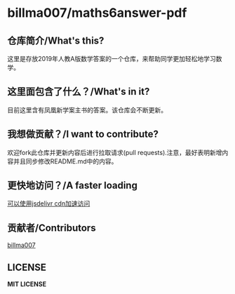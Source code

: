 # billma007/maths6answer-pdf

## 仓库简介/What's this?

这里是存放2019年人教A版数学答案的一个仓库，来帮助同学更加轻松地学习数学。

## 这里面包含了什么？/What's in it?

目前这里含有凤凰新学案主书的答案。该仓库会不断更新。

## 我想做贡献？/I want to contribute?

欢迎fork此仓库并更新内容后进行拉取请求(pull requests).注意，最好表明新增内容并且同步修改README.md中的内容。

## 更快地访问？/A faster loading

[可以使用jsdelivr cdn加速访问](https://cdn.jsdelivr.net/gh/billma007/maths6answer/)

## 贡献者/Contributors

[billma007](https://github.com/billma007)

## LICENSE

**MIT LICENSE**
